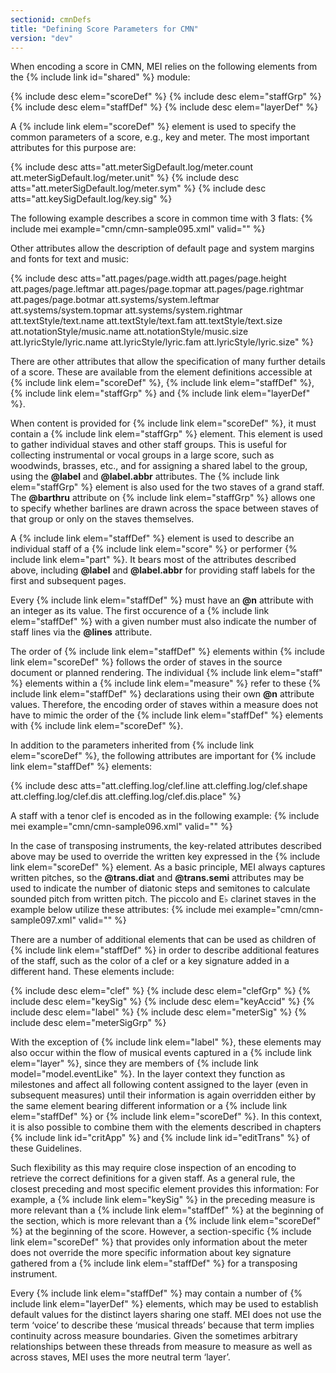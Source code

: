 ```yaml
---
sectionid: cmnDefs
title: "Defining Score Parameters for CMN"
version: "dev"
---
```


When encoding a score in CMN, MEI relies on the following elements from the {% include link id="shared" %} module:

  
{% include desc elem="scoreDef" %} 
{% include desc elem="staffGrp" %} 
{% include desc elem="staffDef" %} 
{% include desc elem="layerDef" %} 
 

A {% include link elem="scoreDef" %} element is used to specify the common parameters of a score, e.g., key and meter. The most important attributes for this purpose are:

  
{% include desc atts="att.meterSigDefault.log/meter.count att.meterSigDefault.log/meter.unit" %} 
{% include desc atts="att.meterSigDefault.log/meter.sym" %} 
{% include desc atts="att.keySigDefault.log/key.sig" %} 
 

The following example describes a score in common time with 3 flats:
{% include mei example="cmn/cmn-sample095.xml" valid="" %}
    
Other attributes allow the description of default page and system margins and fonts for text and music:

  
{% include desc atts="att.pages/page.width att.pages/page.height att.pages/page.leftmar att.pages/page.topmar att.pages/page.rightmar att.pages/page.botmar att.systems/system.leftmar att.systems/system.topmar att.systems/system.rightmar att.textStyle/text.name att.textStyle/text.fam att.textStyle/text.size att.notationStyle/music.name att.notationStyle/music.size att.lyricStyle/lyric.name att.lyricStyle/lyric.fam att.lyricStyle/lyric.size" %} 
 

There are other attributes that allow the specification of many further details of a score. These are available from the element definitions accessible at {% include link elem="scoreDef" %}, {% include link elem="staffDef" %}, {% include link elem="staffGrp" %} and {% include link elem="layerDef" %}.

When content is provided for {% include link elem="scoreDef" %}, it must contain a {% include link elem="staffGrp" %} element. This element is used to gather individual staves and other staff groups. This is useful for collecting instrumental or vocal groups in a large score, such as woodwinds, brasses, etc., and for assigning a shared label to the group, using the **@label** and **@label.abbr** attributes. The {% include link elem="staffGrp" %} element is also used for the two staves of a grand staff. The **@barthru** attribute on {% include link elem="staffGrp" %} allows one to specify whether barlines are drawn across the space between staves of that group or only on the staves themselves.

A {% include link elem="staffDef" %} element is used to describe an individual staff of a {% include link elem="score" %} or performer {% include link elem="part" %}. It bears most of the attributes described above, including **@label** and **@label.abbr** for providing staff labels for the first and subsequent pages.

Every {% include link elem="staffDef" %} must have an **@n** attribute with an integer as its value. The first occurence of a {% include link elem="staffDef" %} with a given number must also indicate the number of staff lines via the **@lines** attribute.

The order of {% include link elem="staffDef" %} elements within {% include link elem="scoreDef" %} follows the order of staves in the source document or planned rendering. The individual {% include link elem="staff" %} elements within a {% include link elem="measure" %} refer to these {% include link elem="staffDef" %} declarations using their own **@n** attribute values. Therefore, the encoding order of staves within a measure does not have to mimic the order of the {% include link elem="staffDef" %} elements with {% include link elem="scoreDef" %}.

In addition to the parameters inherited from {% include link elem="scoreDef" %}, the following attributes are important for {% include link elem="staffDef" %} elements:

  
{% include desc atts="att.cleffing.log/clef.line att.cleffing.log/clef.shape att.cleffing.log/clef.dis att.cleffing.log/clef.dis.place" %} 
 

A staff with a tenor clef is encoded as in the following example:
{% include mei example="cmn/cmn-sample096.xml" valid="" %}
    
In the case of transposing instruments, the key-related attributes described above may be used to override the written key expressed in the {% include link elem="scoreDef" %} element. As a basic principle, MEI always captures written pitches, so the **@trans.diat** and **@trans.semi** attributes may be used to indicate the number of diatonic steps and semitones to calculate sounded pitch from written pitch. The piccolo and E♭ clarinet staves in the example below utilize these attributes:
{% include mei example="cmn/cmn-sample097.xml" valid="" %}
    
There are a number of additional elements that can be used as children of {% include link elem="staffDef" %} in order to describe additional features of the staff, such as the color of a clef or a key signature added in a different hand. These elements include:

  
{% include desc elem="clef" %} 
{% include desc elem="clefGrp" %} 
{% include desc elem="keySig" %} 
{% include desc elem="keyAccid" %} 
{% include desc elem="label" %} 
{% include desc elem="meterSig" %} 
{% include desc elem="meterSigGrp" %} 
 

With the exception of {% include link elem="label" %}, these elements may also occur within the flow of musical events captured in a {% include link elem="layer" %}, since they are members of {% include link model="model.eventLike" %}. In the layer context they function as milestones and affect all following content assigned to the layer (even in subsequent measures) until their information is again overridden either by the same element bearing different information or a {% include link elem="staffDef" %} or {% include link elem="scoreDef" %}. In this context, it is also possible to combine them with the elements described in chapters {% include link id="critApp" %} and {% include link id="editTrans" %} of these Guidelines.

Such flexibility as this may require close inspection of an encoding to retrieve the correct definitions for a given staff. As a general rule, the closest preceding and most specific element provides this information: For example, a {% include link elem="keySig" %} in the preceding measure is more relevant than a {% include link elem="staffDef" %} at the beginning of the section, which is more relevant than a {% include link elem="scoreDef" %} at the beginning of the score. However, a section-specific {% include link elem="scoreDef" %} that provides only information about the meter does not override the more specific information about key signature gathered from a {% include link elem="staffDef" %} for a transposing instrument.

Every {% include link elem="staffDef" %} may contain a number of {% include link elem="layerDef" %} elements, which may be used to establish default values for the distinct layers sharing one staff. MEI does not use the term ‘voice’ to describe these ‘musical threads’ because that term implies continuity across measure boundaries. Given the sometimes arbitrary relationships between these threads from measure to measure as well as across staves, MEI uses the more neutral term ‘layer’.

